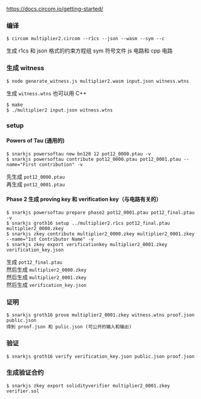 https://docs.circom.io/getting-started/

### 编译
```
$ circom multiplier2.circom --r1cs --json --wasm --sym --c
```
生成
r1cs 和 json 格式的约束方程组
sym 符号文件
js 电路和 cpp 电路

### 生成 witness
```
$ node generate_witness.js multiplier2.wasm input.json witness.wtns
```
生成 `witness.wtns`
也可以用 C++
```
$ make
$ ./multiplier2 input.json witness.wtns
```

### setup

#### Powers of Tau (通用的)
```
$ snarkjs powersoftau new bn128 12 pot12_0000.ptau -v
$ snarkjs powersoftau contribute pot12_0000.ptau pot12_0001.ptau --name="First contribution" -v
```
先生成 `pot12_0000.ptau`  
再生成 `pot12_0001.ptau`

#### Phase 2 生成 proving key 和 verification key（与电路有关的）
```
$ snarkjs powersoftau prepare phase2 pot12_0001.ptau pot12_final.ptau -v
$ snarkjs groth16 setup ../multiplier2.r1cs pot12_final.ptau multiplier2_0000.zkey
$ snarkjs zkey contribute multiplier2_0000.zkey multiplier2_0001.zkey --name="1st Contributor Name" -v
$ snarkjs zkey export verificationkey multiplier2_0001.zkey verification_key.json
```
生成 `pot12_final.ptau`  
然后生成 `multiplier2_0000.zkey`  
然后生成 `multiplier2_0001.zkey`  
然后生成 `verification_key.json`

### 证明
```
$ snarkjs groth16 prove multiplier2_0001.zkey witness.wtns proof.json public.json
得到 proof.json 和 pulic.json (可公开的输入和输出)
```

### 验证
```
$ snarkjs groth16 verify verification_key.json public.json proof.json
```

### 生成验证合约
```
$ snarkjs zkey export solidityverifier multiplier2_0001.zkey verifier.sol
```